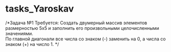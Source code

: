 # tasks_Yaroskav


/*Задача №1
Требуется: Создать двумерный массив элементов размерностью 5х5 
и заполнить его произвольными целочисленными значениями.  
По главной диагонали все числа со знаком (-) заменить на 0, а числа со знаком (+) на число 1.
*/
